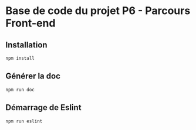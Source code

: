 # Base de code du projet P6 - Parcours Front-end

## Installation

```
npm install
```

## Générer la doc

```
npm run doc
```

## Démarrage de Eslint

```
npm run eslint
```

